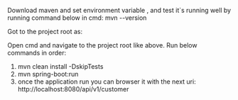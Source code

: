 Download maven and set environment variable , and test it`s running well by running command below in cmd: 
mvn --version
 
Got to the project root as:
 
Open cmd and navigate to the project root like above.
Run below commands in order:
1.	mvn clean install -DskipTests
2.	mvn spring-boot:run
3. once the application run you can browser it with the next uri: http://localhost:8080/api/v1/customer
